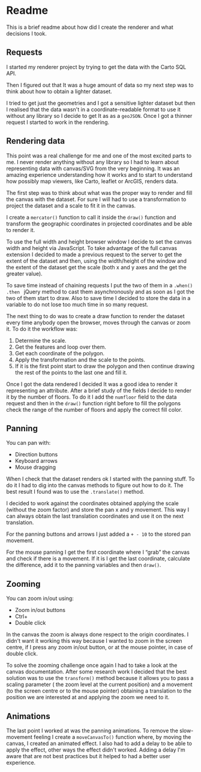 # Readme

This is a brief readme about how did I create the renderer and what decisions I took.

## Requests

I started my renderer project by trying to get the data with the Carto SQL API.

Then I figured out that It was a huge amount of data so my next step was to think about how to obtain a lighter dataset.

I tried to get just the geometries and I got a sensitive lighter dataset but then I realised that the data wasn't in a coordinate-readable format to use it without any library so I decide to get It as as a `geoJSON`.
Once I got a thinner request I started to work in the rendering.

## Rendering data

This point was a real challenge for me and one of the most excited parts to me. I never render anything without any library so I had to learn about representing data with canvas/SVG from the very beginning. It was an amazing experience understanding how it works and to start to understand how possibly map viewers, like Carto, leaflet or ArcGIS, renders data. 

The first step was to think about what was the proper way to render and fill the canvas with the dataset. For sure I will had to use a transformation to project the dataset and a scale to fit it in the canvas.

I create a `mercator()` function to call it inside the `draw()` function and transform the geographic coordinates in projected coordinates and be able to render it.

To use the full width and height browser window I decide to set the canvas width and height via JavaScript. To take advantage of the full canvas extension I decided to made a previous request to the server to get the extent of the dataset and then, using the width/height of the window and the extent of the dataset get the scale (both x and y axes and the get the greater value).

To save time instead of chaining requests I put the two of them in a `.when() .then ` jQuery method to cast them asynchronously and as soon as I got the two of them start to draw. Also to save time I decided to store the data in a variable to do not lose too much time in so many request. 

The next thing to do was to create a draw function to render the dataset every time anybody open the browser, moves through the canvas or zoom it. To do it the workflow was:
1. Determine the scale.
2. Get the features and loop over them.
3. Get each coordinate of the polygon.
4. Apply the transformation and the scale to the points.
5. If it is the first point start to draw the polygon and then continue drawing the rest of the points to the last one and fill it.

Once I got the data rendered I decided It was a good idea to render it representing an attribute. After a brief study of the fields I decide to render it by the number of floors. To do it I add the `numfloor` field to the data request and then in the `draw()` function right before to fill the polygons check the range of the number of floors and apply the correct fill color.

## Panning

You can pan with:
* Direction buttons
* Keyboard arrows
* Mouse dragging

When I check that the dataset renders ok I started with the panning stuff. To do it I had to dig into the canvas methods to figure out how to do it. The best result I found was to use the `.translate()` method.

I decided to work against the coordinates obtained applying the scale (without the zoom factor) and store the pan x and y movement. This way I can always obtain the last translation coordinates and use it on the next translation.

For the panning buttons and arrows I just added a `+ - 10` to the stored pan movement.

For the mouse panning I  get the first coordinate where I “grab” the canvas and check if there is a movement. If it is I get the last coordinate, calculate the difference, add it to the panning variables and then `draw()`.

## Zooming

You can zoom in/out using:

* Zoom in/out buttons
* Ctrl+
* Double click

In the canvas the zoom is always done respect to the origin coordinates. I didn't want it working this way because I wanted to zoom in the screen centre, if I press any zoom in/out button, or at the mouse pointer, in case of double click.

To solve the zooming challenge  once again I had to take a look at the canvas documentation. After some research work I decided that the best solution was to use the `transform()` method because it allows you to pass a scaling parameter ( the zoom level at the current position) and a movement (to the screen centre or to the mouse pointer) obtaining a translation to the position we are interested at and applying the zoom we need to it.

## Animations

The last point I worked at was the panning animations. To remove the slow-movement feeling I create a `moveCanvasTo()` function where, by moving the canvas, I created an animated effect. I also had to add a delay to be able to apply the effect, other ways the effect didn't worked. Adding a delay I'm aware that are not best practices but it helped to had a better user experience.




